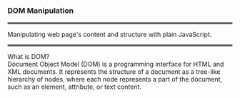 ### DOM Manipulation

<hr style="border:2px solid gray">
Manipulating web page's content and structure with plain JavaScript. <br>

<hr style="border:2px solid gray">
What is DOM? <br>
Document Object Model (DOM) is a programming interface for HTML and XML documents. It represents the structure of a document as a tree-like hierarchy of nodes, where each node represents a part of the document, such as an element, attribute, or text content.
